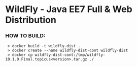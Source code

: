 # WildFly - Java EE7 Full & Web Distribution

### HOW TO BUILD:
```
 > docker build -t wildfly-dist .
 > docker create --name wildfly-dist-cont wildfly-dist
 > docker cp wildfly-dist-cont:/tmp/wildfly-10.1.0.Final.topicus<version>.tar.gz ./
```
